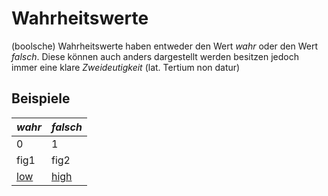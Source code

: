 # Wahrheitswerte
(boolsche) Wahrheitswerte haben entweder den Wert *wahr* oder den Wert *falsch*. Diese können auch anders dargestellt werden besitzen jedoch immer eine klare *Zweideutigkeit* (lat. Tertium non datur)

## Beispiele
*wahr* | *falsch*
---|---
0 | 1
fig1 | fig2
[low]() | [high]()
